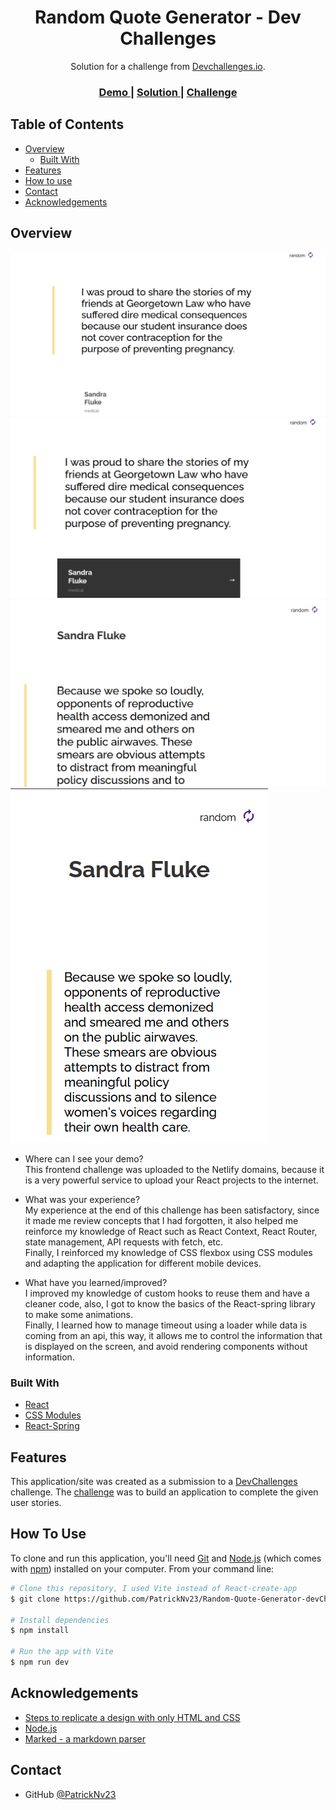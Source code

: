 <h1 align="center">Random Quote Generator - Dev Challenges</h1>

<div align="center">
   Solution for a challenge from  <a href="http://devchallenges.io" target="_blank">Devchallenges.io</a>.
</div>

<div align="center">
  <h3>
    <a href="https://randomquotegeneratornv.netlify.app/">
      Demo
    </a>
    <span> | </span>
    <a href="https://github.com/PatrickNv23/Random-Quote-Generator-devChallenges">
      Solution
    </a>
    <span> | </span>
    <a href="https://devchallenges.io/challenges/8Y3J4ucAMQpSnYTwwWW8">
      Challenge
    </a>
  </h3>
</div>

<!-- TABLE OF CONTENTS -->

## Table of Contents

- [Overview](#overview)
  - [Built With](#built-with)
- [Features](#features)
- [How to use](#how-to-use)
- [Contact](#contact)
- [Acknowledgements](#acknowledgements)

<!-- OVERVIEW -->

## Overview

![screenshot](https://raw.githubusercontent.com/PatrickNv23/Random-Quote-Generator-devChallenges/main/public/randomQuote_screenshot1.png)
![screenshot](https://raw.githubusercontent.com/PatrickNv23/Random-Quote-Generator-devChallenges/main/public/randomQuote_screenshot2.png)
![screenshot](https://raw.githubusercontent.com/PatrickNv23/Random-Quote-Generator-devChallenges/main/public/randomQuote_screenshot3.png)
![screenshot](https://raw.githubusercontent.com/PatrickNv23/Random-Quote-Generator-devChallenges/main/public/randomQuote_screenshot4.png)

- Where can I see your demo?  
  This frontend challenge was uploaded to the Netlify domains, because it is a very powerful service to upload your React projects to the internet.

- What was your experience?  
  My experience at the end of this challenge has been satisfactory, since it made me review concepts that I had forgotten, it also helped me reinforce my knowledge of React such as React Context, React Router, state management, API requests with fetch, etc.  
  Finally, I reinforced my knowledge of CSS flexbox using CSS modules and adapting the application for different mobile devices.

- What have you learned/improved?  
  I improved my knowledge of custom hooks to reuse them and have a cleaner code, also, I got to know the basics of the React-spring library to make some animations.  
  Finally, I learned how to manage timeout using a loader while data is coming from an api, this way, it allows me to control the information that is displayed on the screen, and avoid rendering components without information.

### Built With

<!-- This section should list any major frameworks that you built your project using. Here are a few examples.-->

- [React](https://reactjs.org/)
- [CSS Modules](https://github.com/css-modules/css-modules)
- [React-Spring](https://react-spring.dev/)

## Features

<!-- List the features of your application or follow the template. Don't share the figma file here :) -->

This application/site was created as a submission to a [DevChallenges](https://devchallenges.io/) challenge. The [challenge](https://devchallenges.io/challenges/8Y3J4ucAMQpSnYTwwWW8) was to build an application to complete the given user stories.

## How To Use

<!-- Example: -->

To clone and run this application, you'll need [Git](https://git-scm.com) and [Node.js](https://nodejs.org/en/download/) (which comes with [npm](http://npmjs.com)) installed on your computer. From your command line:

```bash
# Clone this repository, I used Vite instead of React-create-app
$ git clone https://github.com/PatrickNv23/Random-Quote-Generator-devChallenges

# Install dependencies
$ npm install

# Run the app with Vite
$ npm run dev
```

## Acknowledgements

<!-- This section should list any articles or add-ons/plugins that helps you to complete the project. This is optional but it will help you in the future. For example: -->

- [Steps to replicate a design with only HTML and CSS](https://devchallenges-blogs.web.app/how-to-replicate-design/)
- [Node.js](https://nodejs.org/)
- [Marked - a markdown parser](https://github.com/chjj/marked)

## Contact

- GitHub [@PatrickNv23](https://github.com/PatrickNv23)
